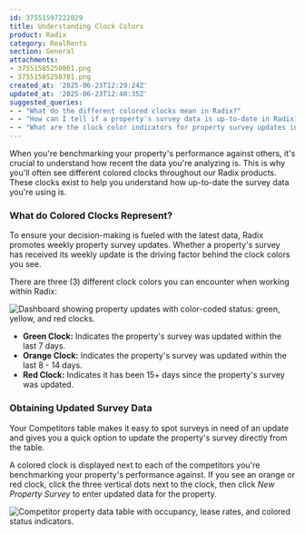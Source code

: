 ```yaml
---
id: 37551597222029
title: Understanding Clock Colors
product: Radix
category: RealRents
section: General
attachments:
- 37551585250061.png
- 37551585250701.png
created_at: '2025-06-23T12:29:24Z'
updated_at: '2025-06-23T12:40:35Z'
suggested_queries:
- - "What do the different colored clocks mean in Radix?"
- - "How can I tell if a property's survey data is up-to-date in Radix?"
- - "What are the clock color indicators for property survey updates in Radix?"
---
```

When you're benchmarking your property's performance against others, it's crucial to understand how recent the data you're analyzing is. This is why you'll often see different colored clocks throughout our Radix products. These clocks exist to help you understand how up-to-date the survey data you're using is.

### What do Colored Clocks Represent?

To ensure your decision-making is fueled with the latest data, Radix promotes weekly property survey updates. Whether a property's survey has received its weekly update is the driving factor behind the clock colors you see.

There are three (3) different clock colors you can encounter when working within Radix:

![Dashboard showing property updates with color-coded status: green, yellow, and red clocks.](attachments/37551585250061.png)

* **Green Clock:**
  Indicates the property's survey was updated within the last 7 days.
* **Orange Clock:**
  Indicates the property's survey was updated within the last 8 - 14 days.
* **Red Clock:** Indicates
  it has been 15+ days since the property's survey was updated.

### Obtaining Updated Survey Data

Your Competitors table makes it easy to spot surveys in need of an update and gives you a quick option to update the property's survey directly from the table.

A colored clock is displayed next to each of the competitors you're benchmarking your property's performance against. If you see an orange or red clock, click the three vertical dots next to the clock, then click *New Property Survey* to enter updated data for the property.

![Competitor property data table with occupancy, lease rates, and colored status indicators.](attachments/37551585250701.png)